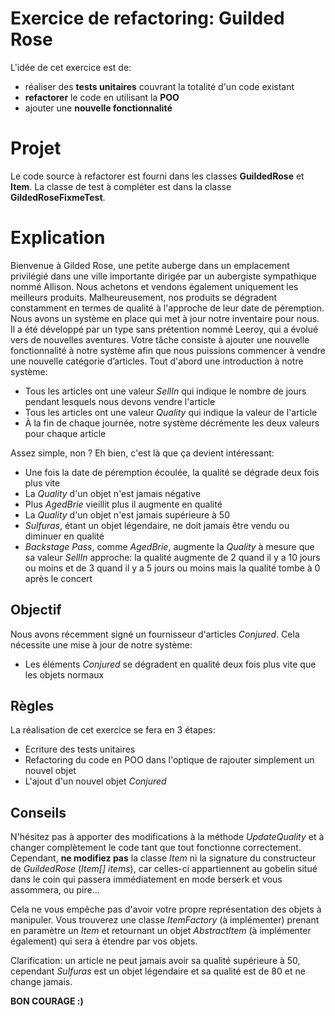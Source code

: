 # Exercice de refactoring: Guilded Rose
L'idée de cet exercice est de:
 - réaliser des **tests unitaires** couvrant la totalité d'un code existant
 - **refactorer** le code en utilisant la **POO**
 - ajouter une **nouvelle fonctionnalité** 

# Projet
Le code source à refactorer est fourni dans les classes **GuildedRose** et **Item**.
La classe de test à compléter est dans la classe **GildedRoseFixmeTest**.

# Explication
Bienvenue à Gilded Rose, une petite auberge dans un emplacement privilégié dans une ville importante dirigée par un aubergiste sympathique nommé Allison. Nous achetons et vendons également uniquement les meilleurs produits. Malheureusement, nos produits se dégradent constamment en termes de qualité à l'approche de leur date de péremption. Nous avons un système en place qui met à jour notre inventaire pour nous. Il a été développé par un type sans prétention nommé Leeroy, qui a évolué vers de nouvelles aventures. Votre tâche consiste à ajouter une nouvelle fonctionnalité à notre système afin que nous puissions commencer à vendre une nouvelle catégorie d’articles. Tout d'abord une introduction à notre système:
 - Tous les articles ont une valeur *SellIn* qui indique le nombre de jours pendant lesquels nous devons vendre l'article
 - Tous les articles ont une valeur *Quality* qui indique la valeur de l'article
 - À la fin de chaque journée, notre système décrémente les deux valeurs pour chaque article

Assez simple, non ? Eh bien, c'est là que ça devient intéressant:

 - Une fois la date de péremption écoulée, la qualité se dégrade deux fois plus vite
 - La *Quality* d'un objet n'est jamais négative
 - Plus *AgedBrie* vieillit plus il augmente en qualité
 - La *Quality* d'un objet n'est jamais supérieure à 50
 - *Sulfuras*, étant un objet légendaire, ne doit jamais être vendu ou diminuer en qualité
 - *Backstage Pass*, comme *AgedBrie*, augmente la *Quality* à mesure que sa valeur *SellIn* approche: la qualité augmente de 2 quand il y a 10 jours ou moins et de 3 quand il y a 5 jours ou moins mais la qualité tombe à 0 après le concert

## Objectif

Nous avons récemment signé un fournisseur d'articles *Conjured*. Cela nécessite une mise à jour de notre système:
 - Les éléments *Conjured* se dégradent en qualité deux fois plus vite que les objets normaux

## Règles
La réalisation de cet exercice se fera en 3 étapes:
 - Ecriture des tests unitaires
 - Refactoring du code en POO dans l'optique de rajouter simplement un nouvel objet
 - L'ajout d'un nouvel objet *Conjured*

## Conseils
N'hésitez pas à apporter des modifications à la méthode *UpdateQuality*  et à changer complètement le code tant que tout fonctionne correctement. Cependant, **ne modifiez pas** la classe *Item* ni la signature du constructeur de *GuildedRose* (*Item[] items*), car celles-ci appartiennent au gobelin situé dans le coin qui passera immédiatement en mode berserk et vous assommera, ou pire...

Cela ne vous empêche pas d'avoir votre propre représentation des objets à manipuler.
Vous trouverez une classe *ItemFactory* (à implémenter) prenant en paramètre un *Item* et retournant un objet *AbstractItem* (à implémenter également) qui sera à étendre par vos objets.

Clarification: un article ne peut jamais avoir sa qualité supérieure à 50, cependant *Sulfuras* est un objet légendaire et sa qualité est de 80 et ne change jamais.

**BON COURAGE :)**